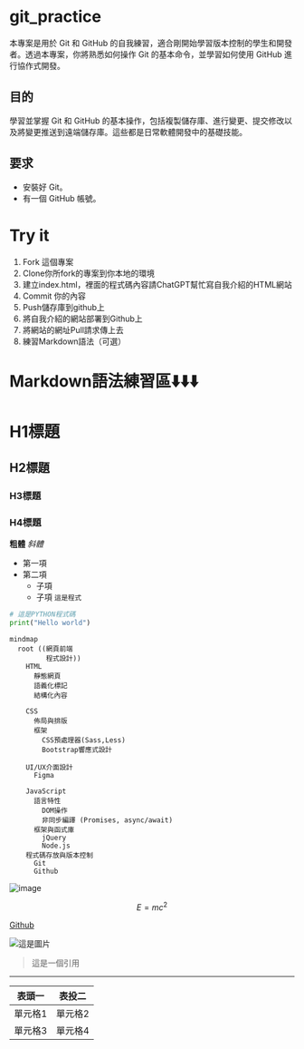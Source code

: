 # git_practice
本專案是用於 Git 和 GitHub 的自我練習，適合剛開始學習版本控制的學生和開發者。透過本專案，你將熟悉如何操作 Git 的基本命令，並學習如何使用 GitHub 進行協作式開發。

## 目的
學習並掌握 Git 和 GitHub 的基本操作，包括複製儲存庫、進行變更、提交修改以及將變更推送到遠端儲存庫。這些都是日常軟體開發中的基礎技能。

## 要求
- 安裝好 Git。
- 有一個 GitHub 帳號。

# Try it
1. Fork 這個專案
2. Clone你所fork的專案到你本地的環境
3. 建立index.html，裡面的程式碼內容請ChatGPT幫忙寫自我介紹的HTML網站
4. Commit 你的內容
5. Push儲存庫到github上
6. 將自我介紹的網站部署到Github上
7. 將網站的網址Pull請求傳上去
8. 練習Markdown語法（可選）

# Markdown語法練習區⬇️⬇️⬇️
# H1標題
## H2標題
### H3標題
### H4標題

**粗體**
*斜體*
- 第一項
- 第二項
  - 子項
  - 子項
`這是程式`

``` python
# 這是PYTHON程式碼
print("Hello world")
```
```mermaid
mindmap
  root ((網頁前端
         程式設計))
    HTML
      靜態網頁
      語義化標記
      結構化內容

    CSS
      佈局與排版
      框架
        CSS預處理器(Sass,Less)
        Bootstrap響應式設計 

    UI/UX介面設計
      Figma
      
    JavaScript
      語言特性
        DOM操作
        非同步編譯 (Promises, async/await)
      框架與函式庫
        jQuery
        Node.js
    程式碼存放與版本控制
      Git
      Github
```
![image](https://github.com/user-attachments/assets/59dbd9fc-c1ce-4b18-b531-5e7a6576ced3)

$$
E=mc^2
$$

[Github](https://xianglibra.github.io/git_practice/)

![這是圖片](https://picsum.photos/200/300)

> 這是一個引用
---

| 表頭一 |表投二 |
| ----- | ----- |
| 單元格1 | 單元格2 |
| 單元格3 | 單元格4 |
